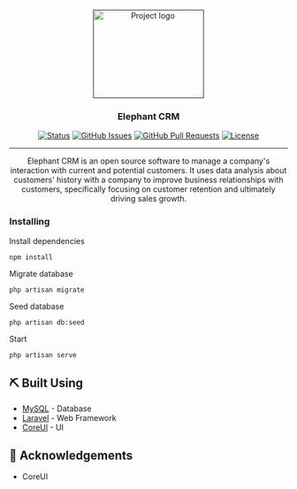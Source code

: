 <p align="center">
  <a href="" rel="noopener">
 <img width=200px height=160px src="https://i.imgur.com/UwuMEf4.png" alt="Project logo"></a>
</p>

<h3 align="center">Elephant CRM</h3>

<div align="center">

  [![Status](https://img.shields.io/badge/status-active-success.svg)]() 
  [![GitHub Issues](https://img.shields.io/github/issues/wilsonshrestha/elephant-crm.svg)](https://github.com/wilsonshrestha/elephant-crm/issues)
  [![GitHub Pull Requests](https://img.shields.io/github/issues-pr/kylelobo/The-Documentation-Compendium.svg)](https://github.com/wilsonshrestha/elephant-crm/pulls)
  [![License](https://img.shields.io/badge/license-MIT-blue.svg)](/LICENSE)

</div>

---

<p align="center"> 
Elephant CRM is an open source software to manage a company's interaction with current and potential customers. It uses data analysis about customers' history with a company to improve business relationships with customers, specifically focusing on customer retention and ultimately driving sales growth. 
    <br> 
</p>

### Installing

Install dependencies
```
npm install
```

Migrate database

```
php artisan migrate
```

Seed database

```
php artisan db:seed
```

Start

```
php artisan serve
```

## ⛏️ Built Using <a name = "built_using"></a>
- [MySQL](https://www.mysql.com/) - Database
- [Laravel](https://laravel.com/) - Web Framework
- [CoreUI](https://coreui.io/) - UI

## 🎉 Acknowledgements <a name = "acknowledgement"></a>
- CoreUI
